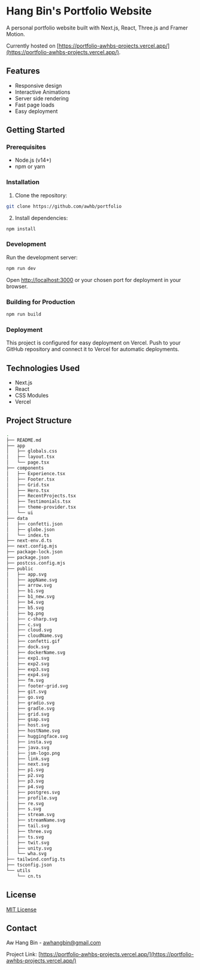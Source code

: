 # Hang Bin's Portfolio Website

A personal portfolio website built with Next.js, React, Three.js and Framer Motion. 

Currently hosted on [https://portfolio-awhbs-projects.vercel.app/](https://portfolio-awhbs-projects.vercel.app/). 

## Features 

- Responsive design
- Interactive Animations
- Server side rendering
- Fast page loads
- Easy deployment

## Getting Started

### Prerequisites 

- Node.js (v14+)
- npm or yarn

### Installation

1. Clone the repository: 

```sh
git clone https://github.com/awhb/portfolio
```

2. Install dependencies:

```sh
npm install
```

### Development 

Run the development server: 
```sh
npm run dev
```
Open [http://localhost:3000](http://localhost:3000) or your chosen port for deployment in your browser. 

### Building for Production

```sh
npm run build
```

### Deployment

This project is configured for easy deployment on Vercel. Push to your GitHub repository and connect it to Vercel for automatic deployments.


## Technologies Used

- Next.js
- React
- CSS Modules
- Vercel


## Project Structure
```sh
.
├── README.md
├── app
│   ├── globals.css
│   ├── layout.tsx
│   └── page.tsx
├── components
│   ├── Experience.tsx
│   ├── Footer.tsx
│   ├── Grid.tsx
│   ├── Hero.tsx
│   ├── RecentProjects.tsx
│   ├── Testimonials.tsx
│   ├── theme-provider.tsx
│   └── ui
├── data
│   ├── confetti.json
│   ├── globe.json
│   └── index.ts
├── next-env.d.ts
├── next.config.mjs
├── package-lock.json
├── package.json
├── postcss.config.mjs
├── public
│   ├── app.svg
│   ├── appName.svg
│   ├── arrow.svg
│   ├── b1.svg
│   ├── b1_new.svg
│   ├── b4.svg
│   ├── b5.svg
│   ├── bg.png
│   ├── c-sharp.svg
│   ├── c.svg
│   ├── cloud.svg
│   ├── cloudName.svg
│   ├── confetti.gif
│   ├── dock.svg
│   ├── dockerName.svg
│   ├── exp1.svg
│   ├── exp2.svg
│   ├── exp3.svg
│   ├── exp4.svg
│   ├── fm.svg
│   ├── footer-grid.svg
│   ├── git.svg
│   ├── go.svg
│   ├── gradio.svg
│   ├── gradle.svg
│   ├── grid.svg
│   ├── gsap.svg
│   ├── host.svg
│   ├── hostName.svg
│   ├── huggingface.svg
│   ├── insta.svg
│   ├── java.svg
│   ├── jsm-logo.png
│   ├── link.svg
│   ├── next.svg
│   ├── p1.svg
│   ├── p2.svg
│   ├── p3.svg
│   ├── p4.svg
│   ├── postgres.svg
│   ├── profile.svg
│   ├── re.svg
│   ├── s.svg
│   ├── stream.svg
│   ├── streamName.svg
│   ├── tail.svg
│   ├── three.svg
│   ├── ts.svg
│   ├── twit.svg
│   ├── unity.svg
│   └── wha.svg
├── tailwind.config.ts
├── tsconfig.json
└── utils
    └── cn.ts
```


## License 

[MIT License](LICENSE)


## Contact

Aw Hang Bin - awhangbin@gmail.com

Project Link: [https://portfolio-awhbs-projects.vercel.app/](https://portfolio-awhbs-projects.vercel.app/)
